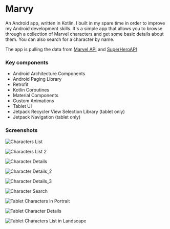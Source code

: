 # Marvy

An Android app, written in Kotlin, I built in my spare time in order to improve my Android development skills. It's a simple app that allows you to browse through a collection of Marvel characters and get some basic details about them. You can also search for a character by name.

The app is pulling the data from [Marvel API](https://developer.marvel.com/) and [SuperHeroAPI](https://superheroapi.com/ids.html)

### Key components
- Android Architecture Components
- Android Paging Library
- Retrofit
- Kotlin Coroutines
- Material Components
- Custom Animations
- Tablet UI
- Jetpack Recycler View Selection Library (tablet only)
- Jetpack Navigation (tablet only)

### Screenshots

![Characters List](https://github.com/maxkorytko/marvy/blob/develop/screenshots/characters_list.png)

![Characters List 2](https://github.com/maxkorytko/marvy/blob/develop/screenshots/characters_list_2.png)

![Character Details](https://github.com/maxkorytko/marvy/blob/develop/screenshots/character_details.png)

![Character Details_2](https://github.com/maxkorytko/marvy/blob/develop/screenshots/character_details_2.png)

![Character Details_3](https://github.com/maxkorytko/marvy/blob/develop/screenshots/character_details_3.png)

![Character Search](https://github.com/maxkorytko/marvy/blob/develop/screenshots/character_search.png)

![Tablet Characters in Portrait](https://github.com/maxkorytko/marvy/blob/develop/screenshots/tablet_characters_list_portrait.png)

![Tablet Character Details](https://github.com/maxkorytko/marvy/blob/develop/screenshots/tablet_character_details.png)

![Tablet Characters List in Landscape](https://github.com/maxkorytko/marvy/blob/develop/screenshots/tablet_characters_list_landscape.png)
